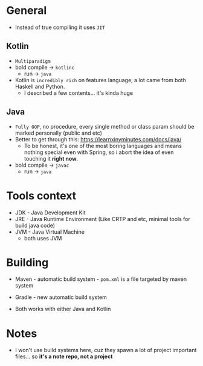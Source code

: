 # General
* Instead of true compiling it uses `JIT` 

## Kotlin
* `Multiparadigm`
* bold compile -> `kotlinc`
    * run -> `java`
* Kotlin is `incredibly rich` on features language, a lot came from both Haskell and Python. 
    * I described a few contents... it's kinda huge

## Java
* `Fully OOP`, no procedure, every single method or class param should be marked personally (public and etc)
* Better to get through this: https://learnxinyminutes.com/docs/java/
    * To be honest, it's one of the most boring languages and means nothing special even with Spring, so i abort the idea of even touching it **right now**.
* bold compile -> `javac`
    * run -> `java`

# Tools context
* JDK - Java Development Kit
* JRE - Java Runtime Environment (Like CRTP and etc, minimal tools for build java code)
* JVM - Java Virtual Machine
    * both uses JVM

# Building
* Maven - automatic build system - `pom.xml` is a file targeted by maven system
* Gradle - new automatic build system

* Both works with either Java and Kotlin

# Notes
* I won't use build systems here, cuz they spawn a lot of project important files... so **it's a note repo, not a project**